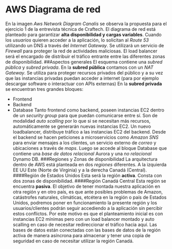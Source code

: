 # AWS Diagrama de red
En la imagen _Aws Network Diagram Canalis_ se observa la propuesta para el ejercicio 1 de la entrevista técnica de Craftech.
El diagrama de red está planteado para garantizar **alta disponibilidad y cargas variables**.
Cuando los _usuarios_ quieren acceder a la aplicación, lo solicitan al _Route 53_ utilizando un DNS a través del _Internet Gateway_. Se utilizará un servicio de _Firewall_ para proteger la red de actividades maliciosas.
El load balancer será el encargado de distribuir el tráfico entrante entre las diferentes zonas de disponibilidad. 
##Aspectos generales
El esquema contiene una _subred pública_ y _subred privada_.
En la **subred pública** contamos con un _NAT Gateway_. Se utiliza para proteger recursos privados del público y a su vez que las instancias privadas puedan acceder a internet (para por ejemplo descargar software o interactuar con APIs externas)
En la **subred privada** se encuentran tres grandes bloques:
* Frontend
* Backend
* Database
Tanto frontend como backend, poseen instancias EC2 dentro de un _security group_ para que puedan comunicarse entre sí. Son de modalidad _auto scalling_ por lo que si se necesitan más recursos, automáticamente se generarán nuevas instancias EC2.
Un nuevo loadbalancer, distribuye tráfico a las instancias EC2 del backend. Desde el backend se hacen peticiones a microservicios como _Amazon SNS_ para enviar mensajes a los clientes, un servicio externo de _correo_ y ubicaciones a través de _maps_.
Luego se accede al bloque Database que contiene una _base de datos relacional_ Aurora y una _no relacional_ Dynamo DB.
###Regiones y Zonas de disponibilidad
La arquitectura dentro de AWS está planteada en dos _regiones_ diferentes. A la izquierda EE UU Este (Norte de Virginia) y a la derecha Canadá (Central).
####Región de Estados Unidos
Esta será la región **activa**. Consta con dos zonas de disponibilidad. 
####Región Canadá Central
Esta región se encuentra **pasiva**. El objetivo de tener montada nuestra aplicación en otra región y en otro país, es que ante posibles problemas de Amazon, catástrofes naturales, climáticas, etcétera en la región o país de Estados Unidos, podremos poner en funcionamiento la presente región y los usuarios/clientes podrán seguir accediendo a la aplicación sin percibir estos conflictos. Por este motivo es que el planteamiento inicial es con instancias EC2 mínimas pero con un load balancer montado y auto scalling en caso de necesitar redireccionar el tráfico hacia aquí.
Las bases de datos están conectadas con las bases de datos de la región activa de manera asíncrona para almacenar y tener una copia de seguridad en caso de necesitar utilizar la región Canadá. 

